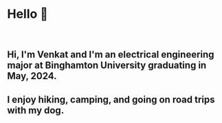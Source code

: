 # Hello 🤖

<p>&nbsp;</p>

## Hi, I'm Venkat and I'm an electrical engineering major at Binghamton University graduating in May, 2024. 

## I enjoy hiking, camping, and going on road trips with my dog. 
